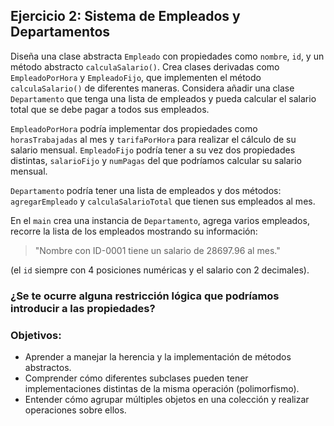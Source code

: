 ## Ejercicio 2: Sistema de Empleados y Departamentos

Diseña una clase abstracta `Empleado` con propiedades como `nombre`, `id`, y un método abstracto `calculaSalario()`. Crea clases derivadas como `EmpleadoPorHora` y `EmpleadoFijo`, que implementen el método `calculaSalario()` de diferentes maneras. Considera añadir una clase `Departamento` que tenga una lista de empleados y pueda calcular el salario total que se debe pagar a todos sus empleados.

`EmpleadoPorHora` podría implementar dos propiedades como `horasTrabajadas` al mes y `tarifaPorHora` para realizar el cálculo de su salario mensual. `EmpleadoFijo` podría tener a su vez dos propiedades distintas, `salarioFijo` y `numPagas` del que podríamos calcular su salario mensual.

`Departamento` podría tener una lista de empleados y dos métodos: `agregarEmpleado` y `calculaSalarioTotal` que tienen sus empleados al mes.

En el `main` crea una instancia de `Departamento`, agrega varios empleados, recorre la lista de los empleados mostrando su información:

> "Nombre con ID-0001 tiene un salario de 28697.96 al mes."

(el `id` siempre con 4 posiciones numéricas y el salario con 2 decimales).

### ¿Se te ocurre alguna restricción lógica que podríamos introducir a las propiedades?

### Objetivos:

- Aprender a manejar la herencia y la implementación de métodos abstractos.
- Comprender cómo diferentes subclases pueden tener implementaciones distintas de la misma operación (polimorfismo).
- Entender cómo agrupar múltiples objetos en una colección y realizar operaciones sobre ellos.

